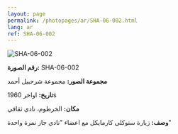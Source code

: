 ```yaml
---
layout: page
permalink: /photopages/ar/SHA-06-002.html
lang: ar
ref: SHA-06-002
---
```


![SHA-06-002](/smallimages/SHA-06-002-600.jpg)

**رقم الصورة:** SHA-06-002

**مجموعة الصور:** مجموعة شرحبيل أحمد

**تاريخ:** اواخر 1960s

**مكان:** الخرطوم، نادي ثقافي

**وصف:** زيارة ستوكلي كارمايكل مع اعضاء "نادي جاز نمرة واحدة"
